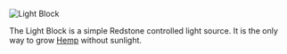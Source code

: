 ![Light Block](block:betterwithmods:light)

The Light Block is a simple Redstone controlled light source. It is the only way to grow [Hemp](hemp.md) without sunlight.
